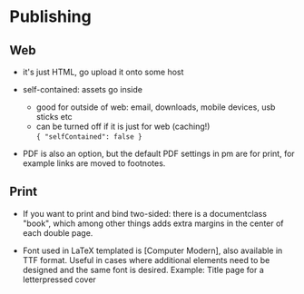 # Publishing

## Web

- it's just HTML, go upload it onto some host

- self-contained: assets go inside
    - good for outside of web: email, downloads, mobile devices, usb sticks etc
    - can be turned off if it is just for web (caching!)  
      `{ "selfContained": false }`
  
- PDF is also an option, but the default PDF settings in pm are for print, for example links are moved to footnotes.


## Print

- If you want to print and bind two-sided: there is a documentclass "book", which among other things adds extra margins in the center of each double page.

- Font used in LaTeX templated is [Computer Modern], also available in TTF format. Useful in cases where additional elements need to be designed and the same font is desired. Example: Title page for a letterpressed cover

